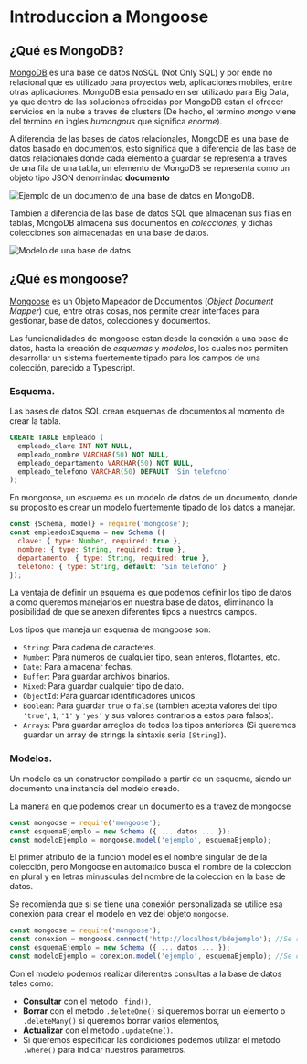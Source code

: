 # Introduccion a Mongoose
## ¿Qué es MongoDB?

[MongoDB](https://www.mongodb.com/es) es una base de datos NoSQL (Not Only SQL) y por ende no relacional que es utilizado para proyectos web, aplicaciones mobiles, entre otras aplicaciones.
MongoDB esta pensado en ser utilizado para Big Data, ya que dentro de las soluciones ofrecidas por MongoDB estan el ofrecer servicios en la nube a traves de clusters (De hecho, el termino *mongo* viene del termino en ingles *humongous* que significa *enorme*).

A diferencia de las bases de datos relacionales, MongoDB es una base de datos basado en documentos, esto significa que a diferencia de las base de datos relacionales donde cada elemento a guardar se representa a traves de una fila de una tabla, un elemento de MongoDB se representa como un objeto tipo JSON  denomindao **documento** 

![Ejemplo de un documento de una base de datos en MongoDB](https://sitiobigdata.com/wp-content/uploads/2017/12/MongoDB-Arquitectura-y-modelo-de-datos.png).

Tambien a diferencia de las base de datos SQL que almacenan sus filas en tablas, MongoDB almacena sus documentos en *colecciones*, y dichas colecciones son almacenadas en una base de datos.

![Modelo de una base de datos](https://www.ramoncarrasco.es/sites/default/files/BaseConocimiento/EstructuraDatosMongoDB.png).

## ¿Qué es mongoose?
[Mongoose](https://mongoosejs.com/) es un Objeto Mapeador de Documentos (*Object Document Mapper*) que, entre otras cosas, nos permite crear interfaces para gestionar, base de datos, colecciones y documentos.

Las funcionalidades de mongoose estan desde la conexión a una base de datos, hasta la creación de *esquemas* y *modelos*, los cuales nos permiten desarrollar un sistema fuertemente tipado para los campos de una colección, parecido a Typescript.

### Esquema.
Las bases de datos SQL crean esquemas de documentos al momento de crear la tabla.
```sql
CREATE TABLE Empleado (
  empleado_clave INT NOT NULL,
  empleado_nombre VARCHAR(50) NOT NULL,
  empleado_departamento VARCHAR(50) NOT NULL,
  empleado_telefono VARCHAR(50) DEFAULT 'Sin telefono'
);
```
En mongoose, un esquema es un modelo de datos de un documento, donde su proposito es crear un modelo fuertemente tipado de los datos a manejar.
```javascript
const {Schema, model} = require('mongoose');
const empleadosEsquema = new Schema ({
  clave: { type: Number, required: true },
  nombre: { type: String, required: true },
  departamento: { type: String, required: true },
  telefono: { type: String, default: "Sin telefono" }
});
```
La ventaja de definir un esquema es que podemos definir los tipo de datos a como queremos manejarlos en nuestra base de datos, eliminando la posibilidad de que se anexen diferentes tipos a nuestros campos.

Los tipos que maneja un esquema de mongoose son:
- `String`: Para cadena de caracteres.
- `Number`: Para números de cualquier tipo, sean enteros, flotantes, etc.
- `Date`: Para almacenar fechas.
- `Buffer`: Para guardar archivos binarios.
- `Mixed`: Para guardar cualquier tipo de dato.
- `ObjectId`: Para guardar identificadores unicos.
- `Boolean`: Para guardar `true` o `false` (tambien acepta valores del tipo `'true'`, `1`, `'1'` y `'yes'` y sus valores contrarios a estos para falsos).
- `Arrays`: Para guardar arreglos de todos los tipos anteriores (Si queremos guardar un array de strings la sintaxis seria `[String]`).

### Modelos.
Un modelo es un constructor compilado a partir de un esquema, siendo un documento una instancia del modelo creado.

La manera en que podemos crear un documento es a travez de mongoose
```javascript
const mongoose = require('mongoose');
const esquemaEjemplo = new Schema ({ ... datos ... });
const modeloEjemplo = mongoose.model('ejemplo', esquemaEjemplo);
```
El primer atributo de la funcion model es el nombre singular de de la colección, pero Mongoose en automatico busca el nombre de la coleccion en plural y en letras minusculas del nombre de la coleccion en la base de datos.

Se recomienda que si se tiene una conexión personalizada se utilice esa conexión para crear el modelo en vez del objeto `mongoose`.
```javascript
const mongoose = require('mongoose');
const conexion = mongoose.connect('http://localhost/bdejemplo'); //Se realiza la conexion a una base de datos ya creada.
const esquemaEjemplo = new Schema ({ ... datos ... });
const modeloEjemplo = conexion.model('ejemplo', esquemaEjemplo); //Se crea el modelo utilizando la conexion en vez de mongoose, por si queremos especificar una base de datos.
```
Con el modelo podemos realizar diferentes consultas a la base de datos tales como: 
- **Consultar** con el metodo `.find()`,
- **Borrar** con el metodo `.deleteOne()` si queremos borrar un elemento o `.deleteMany()` si queremos borrar varios elementos,
- **Actualizar** con el metodo `.updateOne()`.
- Si queremos especificar las condiciones podemos utilizar el metodo `.where()` para indicar nuestros parametros.
